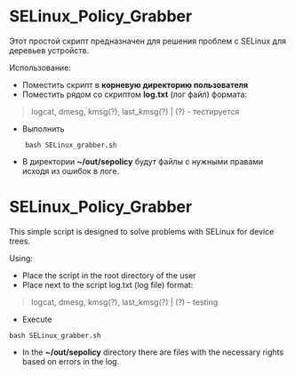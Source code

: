 # SELinux_Policy_Grabber
Этот простой скрипт предназначен для решения проблем с SELinux для деревьев устройств. 

Использование:
- Поместить скрипт в **корневую директорию пользователя**
- Поместить рядом со скриптом **log.txt** (лог файл) формата:
> logcat, dmesg, kmsg(?), last_kmsg(?)           |          (?) - тестируется
- Выполнить 
```
    bash SELinux_grabber.sh
```

- В директории **~/out/sepolicy** будут файлы с нужными правами исходя из ошибок в логе.



# SELinux_Policy_Grabber
This simple script is designed to solve problems with SELinux for device trees.

Using: 
- Place the script in the root directory of the user 
- Place next to the script log.txt (log file) format: 
> logcat, dmesg, kmsg(?), last_kmsg(?)           |          (?) - testing

- Execute
```
bash SELinux_grabber.sh
```
- In the **~/out/sepolicy** directory there are files with the necessary rights based on errors in the log.
